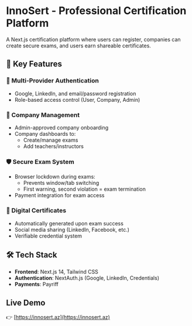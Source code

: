 #  InnoSert - Professional Certification Platform


A Next.js certification platform where users can register, companies can create secure exams, and users earn shareable certificates.

## 🌟 Key Features

### 🔐 Multi-Provider Authentication
- Google, LinkedIn, and email/password registration
- Role-based access control (User, Company, Admin)

### 🏢 Company Management
- Admin-approved company onboarding
- Company dashboards to:
  - Create/manage exams
  - Add teachers/instructors

### 🛡️ Secure Exam System
- Browser lockdown during exams:
  - Prevents window/tab switching
  - First warning, second violation = exam termination
- Payment integration for exam access

### 📜 Digital Certificates
- Automatically generated upon exam success
- Social media sharing (LinkedIn, Facebook, etc.)
- Verifiable credential system

## 🛠 Tech Stack
- **Frontend**: Next.js 14, Tailwind CSS
- **Authentication**: NextAuth.js (Google, LinkedIn, Credentials)
- **Payments**: Payriff


##  Live Demo
👉 [https://innosert.az](https://innosert.az)


